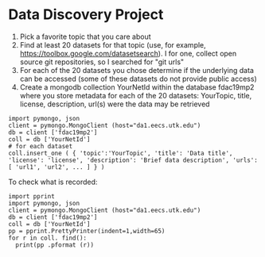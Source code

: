 # Data Discovery Project


1. Pick a favorite topic that you care about
2. Find at least 20 datasets for that topic (use, for example,
https://toolbox.google.com/datasetsearch). I for one, collect open
source git repositories, so I searched for "git urls"
3. For each of the 20 datasets you chose determine if the underlying data can be accessed (some of these datasets do not provide public access)
4. Create a mongodb collection YourNetId within the database fdac19mp2
   where you store metadata for each of the 20 datasets: YourTopic, title,
   license, description, url(s) were the data may be retrieved
   
```
import pymongo, json
client = pymongo.MongoClient (host="da1.eecs.utk.edu")
db = client ['fdac19mp2']
coll = db ['YourNetId']
# for each dataset
coll.insert_one ( { 'topic':'YourTopic', 'title': 'Data title', 'license': 'license', 'description': 'Brief data description', 'urls': [ 'url1', 'url2', ... ] } )
```


To check what is recorded:
```
import pprint
import pymongo, json
client = pymongo.MongoClient (host="da1.eecs.utk.edu")
db = client ['fdac19mp2']
coll = db ['YourNetId']
pp = pprint.PrettyPrinter(indent=1,width=65)
for r in coll. find():
  print(pp .pformat (r))  
```
